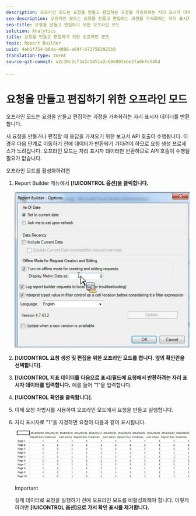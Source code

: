 ```yaml
---
description: 오프라인 모드는 요청을 만들고 편집하는 과정을 가속화하는 자리 표시자 데이터를 반환합니다.
seo-description: 오프라인 모드는 요청을 만들고 편집하는 과정을 가속화하는 자리 표시자 데이터를 반환합니다.
seo-title: 요청을 만들고 편집하기 위한 오프라인 모드
solution: Analytics
title: 요청을 만들고 편집하기 위한 오프라인 모드
topic: Report Builder
uuid: 4eb1f754-b6da-4896-a64f-b737563925b8
translation-type: tm+mt
source-git-commit: a2c38c2cf3a2c1451e2c60e003ebe1fa9bfd145d

---
```



# 요청을 만들고 편집하기 위한 오프라인 모드

오프라인 모드는 요청을 만들고 편집하는 과정을 가속화하는 자리 표시자 데이터를 반환합니다.

새 요청을 만들거나 편집할 때 응답을 가져오기 위한 보고서 API 호출이 수행됩니다. 이 경우 다음 단계로 이동하기 전에 데이터가 반환되기 기다려야 하므로 요청 생성 프로세스가 느려집니다. 오프라인 모드는 자리 표시자 데이터만 반환하므로 API 호출이 수행될 필요가 없습니다.

오프라인 모드를 활성화하려면

1. Report Builder 메뉴에서 **[!UICONTROL 옵션]을 클릭합니다.**

   ![](assets/offline_mode.png)

1. **[!UICONTROL 요청 생성 및 편집을 위한 오프라인 모드를 켭니다. 옆의 확인란을 선택합니다]**.
1. **[!UICONTROL 지표 데이터를 다음으로 표시]필드에 요청에서 반환하려는 자리 표시자 데이터를 입력합니다.** 예를 들어 "1"을 입력합니다.
1. **[!UICONTROL 확인을 클릭합니다]**.
1. 이제 요청 마법사를 사용하여 오프라인 모드에서 요청을 만들고 실행합니다.
1. 자리 표시자로 "1"을 지정하면 요청이 다음과 같이 표시됩니다.

   ![](assets/offline_mode_example.png)

   >[!IMPORTANT]
   >
   >실제 데이터로 요청을 실행하기 전에 오프라인 모드를 비활성화해야 합니다. 이렇게 하려면 **[!UICONTROL 옵션]으로 가서 확인 표시를 제거합니다.**

